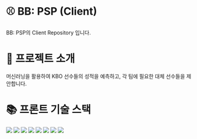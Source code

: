 # ⚾️ BB: PSP (Client)

BB: PSP의 Client Repository 입니다.

# 📃 프로젝트 소개

머신러닝을 활용하여 KBO 선수들의 성적을 예측하고, 각 팀에 필요한 대체 선수들을 제안합니다.

# 📚 프론트 기술 스택
<div>
  <img src="https://img.shields.io/badge/TypeScript-4.5.4-3178C6?style=flat&logo=typescript" />
  <img src="https://img.shields.io/badge/React-17.0.2-61DAFB?style=flat&logo=react" />
  <img src="https://img.shields.io/badge/Next.js-12.0.8-000000?style=flat&logo=Next.js" />
  <img src="https://img.shields.io/badge/Eslint-8.6.0-4B32C3?style=flat&logo=eslint" />
  <img src="https://img.shields.io/badge/Prettier-2.5.1-F7B93E?style=flat&logo=prettier" />
  <img src="https://img.shields.io/badge/styled_components-5.3.3-DB7093?style=flat&logo=styled-components" />
  <img src="https://img.shields.io/badge/Recoil-0.5.2-1877F2?style=flat&logo=Facebook" />
  <img src="https://img.shields.io/badge/framer_motion-6.2.3-0055FF?style=flat&logo=Framer" />
</div>
